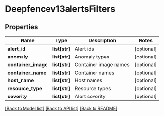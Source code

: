 # Deepfencev13alertsFilters

## Properties
Name | Type | Description | Notes
------------ | ------------- | ------------- | -------------
**alert_id** | **list[str]** | Alert ids | [optional] 
**anomaly** | **list[str]** | Anomaly types | [optional] 
**container_image** | **list[str]** | Container image names | [optional] 
**container_name** | **list[str]** | Container names | [optional] 
**host_name** | **list[str]** | Host names | [optional] 
**resource_type** | **list[str]** | Resource types | [optional] 
**severity** | **list[str]** | Alert severity | [optional] 

[[Back to Model list]](../README.md#documentation-for-models) [[Back to API list]](../README.md#documentation-for-api-endpoints) [[Back to README]](../README.md)



